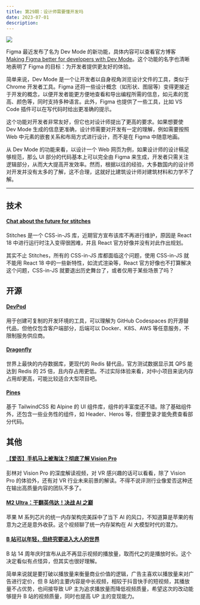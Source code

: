 ```yaml
---
title: 第29期：设计师需要懂开发吗
date: 2023-07-01
description:
---
```


![](/static/weekly/issue-29-cover.jpg)

Figma 最近发布了名为 Dev Mode 的新功能，具体内容可以查看官方博客 [Making Figma better for developers with Dev Mode](https://www.figma.com/blog/introducing-dev-mode/)。这个功能的名字也清晰地表明了 Figma 的目标：为开发者提供更友好的体验。

简单来说，Dev Mode 是一个让开发者以自身视角浏览设计文件的工具，类似于 Chrome 开发者工具。Figma 还将一些设计概念（如形状、图层等）变得更接近于开发的概念，以便开发者能更方便地查看和导出编程所需的信息，如元素的宽高、颜色等，同时支持多种语言。此外，Figma 也提供了一些工具，比如 VS Code 插件可以在写代码时给出更准确的提示。

这个功能对开发者非常友好，但它也对设计师提出了更高的要求。如果想要使 Dev Mode 生成的信息更准确，设计师需要对开发有一定的理解，例如需要按照 Web 中元素的嵌套关系和布局方式进行设计，而不是在 Figma 中随意地画。

从 Dev Mode 的功能来看，以设计一个 Web 网页为例，如果设计师的设计稿足够规范，那么 UI 部分的代码基本上可以完全由 Figma 来生成，开发者只需关注逻辑部分，从而大大提高开发效率。然而，根据以往的经验，大多数国内的设计师对开发并没有太多的了解，这不合理，这就好比建筑设计师对建筑材料和力学不了解。

<hr />

## 技术

#### [Chat about the future for stitches](https://github.com/stitchesjs/stitches/discussions/1149)

Stitches 是一个 CSS-in-JS 库，近期官方宣布该库不再进行维护，原因是 React 18 中进行运行时注入变得很困难，并且 React 官方好像并没有对此作出规划。

其实不止 Stitches，所有的 CSS-in-JS 库都面临这个问题，使用 CSS-in-JS 就不能用 React 18 中的一些新特性，如流式渲染等，React 官方好像也不打算解决这个问题，CSS-in-JS 就要退出历史舞台了，或者仅用于某些场景了吗？

## 开源

#### [DevPod](https://github.com/loft-sh/devpod)

用于创建可复制的开发环境的工具，可以理解为 GitHub Codespaces 的开源替代品，但他仅包含客户端部分，后端可以 Docker、K8S、AWS 等任意服务，不限制服务供应商。

#### [Dragonfly](https://github.com/dragonflydb/dragonfly)

世界上最快的内存数据库，更现代的 Redis 替代品，官方测试数据显示其 QPS 能达到 Redis 的 25 倍，且内存占用更低。不过实际体验来看，对中小项目来说内存占用却更高，可能比较适合大型项目吧。

#### [Pines](https://github.com/thedevdojo/pines)

基于 TailwindCSS 和 Alpine 的 UI 组件库，组件的丰富度还不错。除了基础组件外，还包含一些业务性的组件，如 Header、Heros 等，但要登录才能免费查看部分代码。

## 其他

#### [【爱否】手机马上被淘汰？彻底了解 Vision Pro](https://www.bilibili.com/video/BV1Na4y1c7Cu)

彭林对 Vision Pro 的深度解读视频，对 VR 感兴趣的话可以看看，除了 Vision Pro 的体验外，还有对 VR 行业未来前景的解读。不得不说评测行业像爱否这种还在输出高质量内容的团队不多了。

#### [M2 Ultra：干翻英伟达！决战 AI 之巅](https://www.bilibili.com/video/BV1fh4y1M7DX)

苹果 M 系列芯片的统一内存架构完美踩中了当下 AI 的风口，不知道算是苹果的有意为之还是意外收获。这个视频聊了统一内存架构在 AI 大模型时代的潜力。

#### [B 站可以年轻，但终究要进入大人的世界](https://mp.weixin.qq.com/s/QRzjgKe7nBF_La67lJBfmg)

B 站 14 周年庆时宣布从此不再显示视频的播放量，取而代之的是播放时长。这个决定看似有点怪异，但其实也很好理解。

简单来说就是要打破以播放量来衡量商业价值的逻辑，广告主喜欢以播放量来对广告进行定价，但 B 站的主要内容是中长视频，相较于抖音快手的短视频，其播放量不占优势，也间接导致 UP 主为追求播放量而降低视频质量，希望这次的改动能够提升 B 站的视频质量，同时也提高 UP 主的变现能力。
